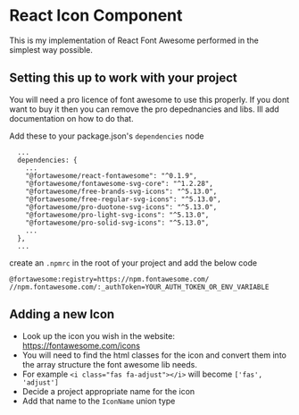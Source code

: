 # React Icon Component

This is my implementation of React Font Awesome performed in the simplest way possible.

## Setting this up to work with your project

You will need a pro licence of font awesome to use this properly. If you dont want to buy it then you can remove the pro depednancies and libs. Ill add documentation on how to do that.

Add these to your package.json's `dependencies` node

```
  ...
  dependencies: {
    ...
    "@fortawesome/react-fontawesome": "^0.1.9",
    "@fortawesome/fontawesome-svg-core": "^1.2.28",
    "@fortawesome/free-brands-svg-icons": "^5.13.0",
    "@fortawesome/free-regular-svg-icons": "^5.13.0",
    "@fortawesome/pro-duotone-svg-icons": "^5.13.0",
    "@fortawesome/pro-light-svg-icons": "^5.13.0",
    "@fortawesome/pro-solid-svg-icons": "^5.13.0",
    ...
  },
  ...
```

create an `.npmrc` in the root of your project and add the below code
```
@fortawesome:registry=https://npm.fontawesome.com/
//npm.fontawesome.com/:_authToken=YOUR_AUTH_TOKEN_OR_ENV_VARIABLE
```

## Adding a new Icon

- Look up the icon you wish in the website: https://fontawesome.com/icons
- You will need to find the html classes for the icon and convert them into the array structure the font awesome lib needs.
- For example `<i class="fas fa-adjust"></i>` will become `['fas', 'adjust']`
- Decide a project appropriate name for the icon
- Add that name to the `IconName` union type
